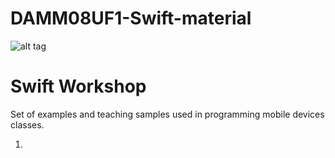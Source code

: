 # DAMM08UF1-Swift-material
![alt tag](https://upload.wikimedia.org/wikipedia/commons/2/20/Swift_logo_with_text.svg)

<h1>Swift Workshop</h1>
<p>Set of examples and teaching samples used in programming mobile devices classes.</p>

1. 
